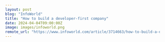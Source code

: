 ```yaml
---
layout: post
blog: "InfoWorld"
title: "How to build a developer-first company"
date: 2024-04-04T09:00:00Z
image: images/infoworld.png
remote_url: "https://www.infoworld.com/article/3714663/how-to-build-a-developer-first-company.html#tk.rss_applicationdevelopment"
---
```

